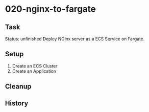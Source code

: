 # 020-nginx-to-fargate

## Task
Status: unfinished
Deploy NGinx server as a ECS Service on Fargate.

## Setup
1. Create an ECS Cluster
2. Create an Application

## Cleanup

## History

